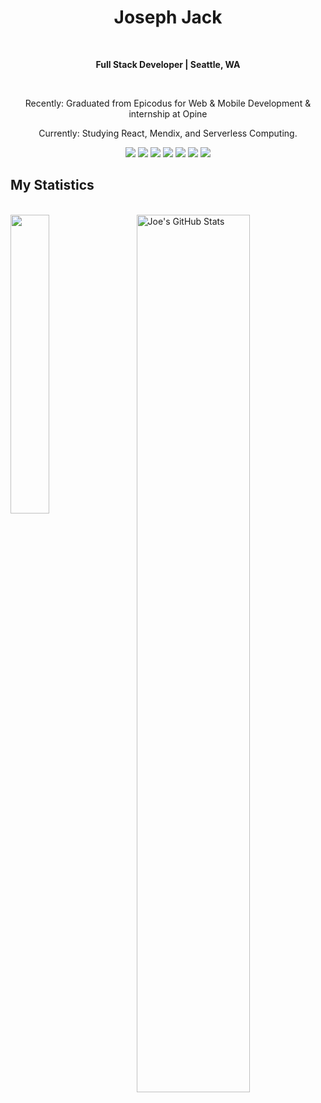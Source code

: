 <h1 align="center">
  <b>Joseph Jack</b>
</h1>
<br>
<p align="center"><b>Full Stack Developer | Seattle, WA</b><p>
  <br>
<p align="center">Recently: Graduated from Epicodus for Web & Mobile Development & internship at Opine</p>
<p align="center">Currently: Studying React, Mendix, and Serverless Computing.</p>
<div align="center">
 
  <img src="https://img.shields.io/badge/-HTML-F0F6FC?style=for-the-badge&logo=html5&logoColor=F0F6FC&labelColor=4EA22F">
  <img src="https://img.shields.io/badge/-CSS-F0F6FC?style=for-the-badge&logo=css3&logoColor=F0F6FC&labelColor=4EA22F">
  <img src="https://img.shields.io/badge/-C Sharp-F0F6FC?style=for-the-badge&logo=csharp&logoColor=F0F6FC&labelColor=4EA22F">
  <img src="https://img.shields.io/badge/-.NET-F0F6FC?style=for-the-badge&logo=dotnet&logoColor=F0F6FC&labelColor=4EA22F">
  <img src="https://img.shields.io/badge/-JavaScript-F0F6FC?style=for-the-badge&logo=javascript&logoColor=F0F6FC&labelColor=4EA22F">
  <img src="https://img.shields.io/badge/-React-F0F6FC?style=for-the-badge&logo=react&logoColor=F0F6FC&labelColor=4EA22F">
  <img src="https://img.shields.io/badge/-GIT-F0F6FC?style=for-the-badge&logo=git&logoColor=F0F6FC&labelColor=4EA22F">
</div>
</p>


## My Statistics
<br>
<a position="left" href="https://github.com/josephwjack/josephwjack">
  <img align="left" img width= 35% src="https://github-readme-stats.vercel.app/api/top-langs/?username=josephwjack&&hide_border=true&title_color=ffffff&text_color=c9cacc&icon_color=2bbc8a&bg_color=0D1117&langs_count=3" />
</a><a position="right" href="https://github.com/josephwjack/josephwjack">
  <img align="right" img width= 60% src="https://github-readme-streak-stats.herokuapp.com?user=josephwjack&hide_border=true&date_format=n%2Fj%5B%2FY%5D&background=0D1117&border=4EA22F&stroke=4EA22F&ring=4EA22F&fire=DD50AE&currStreakNum=F0F6FC&sideNums=F0F6FC&currStreakLabel=F0F6FC&sideLabels=F0F6FC&dates=4EA22F" alt="Joe's GitHub Stats" />
</a>




